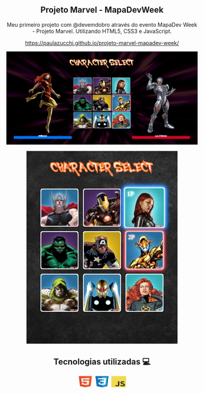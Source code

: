 <h2 align="center">Projeto Marvel - MapaDevWeek</h2>

<p align="center">Meu primeiro projeto com @devemdobro através do evento MapaDev Week - Projeto Marvel.
Utilizando HTML5, CSS3 e JavaScript.</p>
<p align="center">
<a href="https://paulazucchi.github.io/projeto-marvel-mapadev-week/">https://paulazucchi.github.io/projeto-marvel-mapadev-week/</a>
</p>
<a href="https://paulazucchi.github.io/projeto-marvel-mapadev-week">
<div align="center">
  <img align="center" src="/src/imagens/desktop-layout.png" >
</div>
<br/>
<div align="center">
  <img src="/src/imagens/mobile-layout.png" >
</div>
</a>

<h2 align="center"> Tecnologias utilizadas 💻</h2>
<div align="center" style="display: inline_block">
  <img align="center" alt="HTML" height="30" width="40" src="https://raw.githubusercontent.com/devicons/devicon/master/icons/html5/html5-original.svg">
  <img align="center" alt="CSS" height="30" width="40" src="https://raw.githubusercontent.com/devicons/devicon/master/icons/css3/css3-original.svg">
  <img align="center" alt="JS" height="30" width="40" src="https://raw.githubusercontent.com/devicons/devicon/master/icons/javascript/javascript-original.svg">
</div>